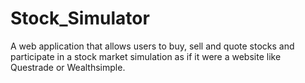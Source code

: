 # Stock_Simulator

A web application that allows users to buy, sell and quote stocks and participate in a stock market simulation as if it were a website like
Questrade or Wealthsimple.
